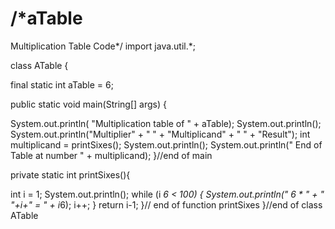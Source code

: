 /*aTable
======

Multiplication Table Code*/
import java.util.*;

class ATable {

final static int   aTable = 6;

public static void main(String[] args) {

System.out.println( "Multiplication table of " + aTable);
System.out.println();
System.out.println("Multiplier"  +  "   "   +   "Multiplicand" +   "    " + "Result");
int multiplicand = printSixes();
System.out.println();
System.out.println(" End of Table at number " + multiplicand);
}//end of main

private static int printSixes(){

int i = 1;
System.out.println();
while (i *6 < 100) {
 	System.out.println("    6      * "  +   "    "+i+"            =     "    + i*6);
	i++;
}
return i-1;
}// end of function printSixes
}//end of class ATable
	
